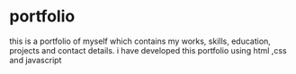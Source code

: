 # portfolio
this is a portfolio of myself  which contains my works, skills, education, projects and contact details.
i have developed this portfolio using html ,css and javascript
